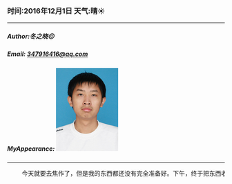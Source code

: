 ### 时间:2016年12月1日 天气:晴:sunny:
-----
#####   Author:冬之晓:confounded:
#####   Email: 347916416@qq.com
#####   MyAppearance: ![MyAppearance](../MyPicture.JPG "我的头像")
----------

<pre>
    今天就要去焦作了，但是我的东西都还没有完全准备好。下午，终于把东西收拾的差不多，就让父母一起带着我送我到车站。然后我就想焦作去了，到了之后，腾飞也差不多到了。我给租房子的李老师打电话，但是却打不通，真的是非常生气，以为被骗了，但是之后腾飞来了之后，说估计是李老师的电话没电关机了，因此就让我安心的等待。最后真的是这样！晚上和腾飞一起买了点东西，发现焦作的东西真的很实惠，然后我们就早早休息了。
</pre>